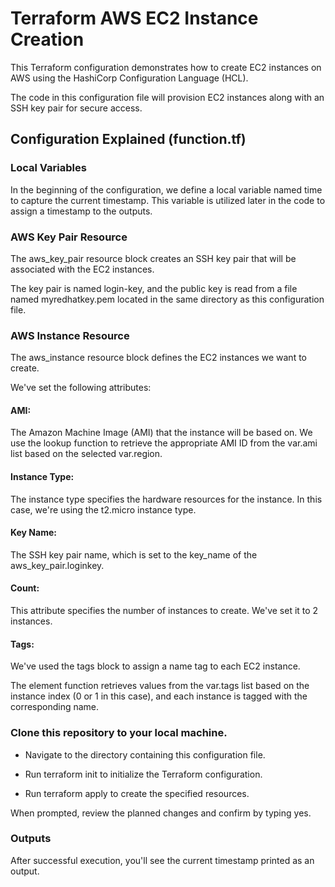 # Terraform AWS EC2 Instance Creation

This Terraform configuration demonstrates how to create EC2 instances on AWS using the HashiCorp Configuration Language (HCL). 

The code in this configuration file will provision EC2 instances along with an SSH key pair for secure access.

## Configuration Explained (function.tf)

### Local Variables

In the beginning of the configuration, we define a local variable named time to capture the current timestamp. This variable is utilized later in the code to assign a timestamp to the outputs.

### AWS Key Pair Resource

The aws_key_pair resource block creates an SSH key pair that will be associated with the EC2 instances. 

The key pair is named login-key, and the public key is read from a file named myredhatkey.pem located in the same directory as this configuration file.

### AWS Instance Resource

The aws_instance resource block defines the EC2 instances we want to create. 

We've set the following attributes:

#### AMI:

The Amazon Machine Image (AMI) that the instance will be based on. We use the lookup function to retrieve the appropriate AMI ID from the var.ami list based on the selected var.region.

#### Instance Type: 

The instance type specifies the hardware resources for the instance. In this case, we're using the t2.micro instance type.

#### Key Name: 

The SSH key pair name, which is set to the key_name of the aws_key_pair.loginkey.

#### Count: 

This attribute specifies the number of instances to create. We've set it to 2 instances.

#### Tags:

We've used the tags block to assign a name tag to each EC2 instance. 

The element function retrieves values from the var.tags list based on the instance index (0 or 1 in this case), and each instance is tagged with the corresponding name.

### Clone this repository to your local machine.

* Navigate to the directory containing this configuration file.

* Run terraform init to initialize the Terraform configuration.

* Run terraform apply to create the specified resources.

When prompted, review the planned changes and confirm by typing yes.

### Outputs

After successful execution, you'll see the current timestamp printed as an output.

